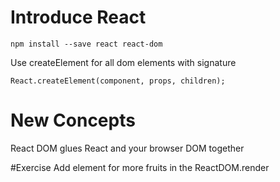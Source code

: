 # Introduce React

```
npm install --save react react-dom
```

Use createElement for all dom elements with signature
```
React.createElement(component, props, children);
```

# New Concepts
React DOM glues React and your browser DOM together

#Exercise
Add element for more fruits in the ReactDOM.render
